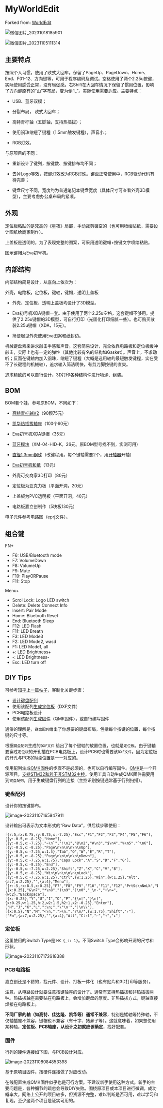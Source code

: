 # MyWorldEdit

Forked from: [WorldEdit](https://github.com/firestaradmin/WorldEdit-No.1)

![微信图片_20231018185901](https://renhao-picgo.oss-cn-beijing.aliyuncs.com/img/%E5%BE%AE%E4%BF%A1%E5%9B%BE%E7%89%87_20231018185901.jpg)

![微信图片_20231105111314](https://renhao-picgo.oss-cn-beijing.aliyuncs.com/img/%E5%BE%AE%E4%BF%A1%E5%9B%BE%E7%89%87_20231105111314.jpg)



## 主要特点

按照个人习惯，使用了欧式大回车。保留了PageUp、PageDown、Home、End、F01-12、方向键等，可用于程序编码及调试。空格使用了两个2.25u按键，实际使用感受正常，没有局促感。右Shift在大回车情况下保留了惯用位置，影响了方向键原有的“山”字布局，变为倒“L”。实际使用需要适应。主要特点：

- USB、蓝牙双模；

- 分裂布局， 欧式大回车；

- 高特青柠轴（五脚轴，支持热插拔）；
- 使用钢珠缩短了键程（1.5mm触发键程），声音小；
- RGB灯效。



与原项目的不同：

- 重新设计了键列，按键数、按键排布均不同；

- 去掉Logo等效，按键灯效改为RGB灯珠。键盘正常使用中，RGB驱动代码有待完善；

- 键盘尺寸不同，宽度约为普通笔记本键盘宽度（具体尺寸可查看外壳3D模型），主要考虑办公桌布局的紧凑。



## 外观

定位板粘贴的是梵高的《星夜》局部，手动裁剪镂空的（也可用喷绘贴纸，需要设计图纸给商家制作）。

上盖板是透明的。为了表现完整的图案，可采用透明键帽+按键文字喷绘粘贴。

图示键帽为Eva初号机。



## 内部结构

内部结构简易设计，从底向上依次为：

外壳，电路板，定位板，键轴，键帽，透明上盖板

- 外壳、定位板、透明上盖板均设计了3D模型。

- Eva初号机XDA键帽一套。由于使用了两个2.25u空格，这套键帽不够用。提供了2.25u键帽的3D模型，可自行打印（光固化打印细腻一些）。也可购买散装2.25u键帽（XDA，15元）。

- 简便起见外壳使用Eva图案和纸封边。

机械键盘素来讲求敲击手感和声音。这套简易设计，完全依靠电路板和定位板缓冲敲击，实际上也有一定的弹性（其他比较有名的结构如Gasket）。声音上，不求动听；反而在键轴内加入钢珠，缩短了键程（大概是选用轴的最短触发键程，实在受不了长键程的机械轴），追求输入简洁明快，有剪刀脚按键的直爽。

追求精致的可以自行设计，3D打印各种结构件进行喷涂、组装。



## BOM

BOM套个娃，参考原BOM，不同如下：

- [高特青柠轴V2](https://s.click.taobao.com/t?e=m%3D2%26s%3DtKbL0qJKsY9w4vFB6t2Z2ueEDrYVVa64MljcGUdc4HdyINtkUhsv0EpwMQ354XKXxDQCrTVvs%2FEAoBAxpN3xFamlyyBMVmQ%2FQufxCFD6ZMi%2Fn%2FfA0hR8NJX%2B3e65p7B2OlGkMkr%2BSUUYmUGuVZn0uZfu1A2Skb7jxnD65IzEOnk56ZoUzm0cdngJMd2yjs373q5%2F6sUdbJLLri7Q0rsE5YV1e%2BOXuWE0H1AyRj8QnwkDFe%2FGR9FTRTEhRCycNlqjuMCdfWAoD%2BK0zvIVVx%2BPc2%2F51BzEHetfxglKFrfPmkzcL7X5oHxdwYWn14YY6K%2BAxBZpAxWPbHmiZ%2BQMlGz6FQ%3D%3D&union_lens=lensId%3APUB%401699358586%40213c9ff5_0db5_18ba9aa382d_3929%4001%40eyJmbG9vcklkIjozMTA2OSwiic3BtQiiI6Il9wb3J0YWxfdjJfdG9vbF9saW5rc19wYWdlX2hvbWVfaW5kZXhfaHRtIn0ie)（90颗75元）

- [凯华热插拔轴座](https://s.click.taobao.com/t?e=m%3D2%26s%3DVk8sZT5%2BZO1w4vFB6t2Z2ueEDrYVVa64Dm1dJ6eadalyINtkUhsv0EpwMQ354XKXo%2FW86nfUJtsAoBAxpN3xFamlyyBMVmQ%2FQufxCFD6ZMi%2Fn%2FfA0hR8NJX%2B3e65p7B2OlGkMkr%2BSUUYmUGuVZn0ufJMpambML4pLx7eJFO5qG2i1jMNxDhLMiTdqMDI4bn8A7nVLENk%2FnaraB%2BCkFT8P0gllb4ZEmR1vN38f%2B49U%2F0MOjc7Pu4gBVy3kYQPs4AO2sdAMu1BMwZweiXfaVH60dSopZirJ9MMCKlMHmtY2cGXgIVLfVsnfMYOae24fhW0&union_lens=lensId%3APUB%401699358449%4021083c5d_0d0c_18ba9a81ef0_dac0%4001%40eyJmbG9vcklkIjozMTA2OSwiic3BtQiiI6Il9wb3J0YWxfdjJfdG9vbF9saW5rc19wYWdlX2hvbWVfaW5kZXhfaHRtIn0ie)（100个60元）

- [Eva初号机XDA键帽](https://s.click.taobao.com/t?e=m%3D2%26s%3DO0AZ%2F829W%2Bxw4vFB6t2Z2ueEDrYVVa64MljcGUdc4HdyINtkUhsv0EpwMQ354XKXcEJyGEErK9AAoBAxpN3xFamlyyBMVmQ%2FQufxCFD6ZMi%2Fn%2FfA0hR8NJX%2B3e65p7B2OlGkMkr%2BSUUYmUGuVZn0ucMxv7P1pOZZQRyZ3xxTD7o56ZoUzm0cdngJMd2yjs373q5%2F6sUdbJIni%2FY7YcxT1G9F%2BClWRHECpl7CuhlrT91LCmX8dXvScpUj7cF6D9mTFfylQ%2BnXIf60zvIVVx%2BPc2%2F51BzEHetfi%2FWF8r7hEhOJogtH5z6nv89kxRRHfUqm&union_lens=lensId%3APUB%401699358257%40212c3e9e_0bec_18ba9a53030_4970%4001%40eyJmbG9vcklkIjozMTA2OSwiic3BtQiiI6Il9wb3J0YWxfdjJfdG9vbF9saW5rc19wYWdlX2hvbWVfaW5kZXhfaHRtIn0ie)（35元）

- [蓝牙模块](https://item.taobao.com/item.htm?spm=a1z10.3-c.w4002-3762557689.9.30383217tBDbVX&id=543840346810)（XM-04-HID-K，26元。原BOM型号找不到，实测可用）

- [直径1.3mm钢珠](https://s.click.taobao.com/t?e=m%3D2%26s%3D7Tjfx2PDBxpw4vFB6t2Z2ueEDrYVVa64Dm1dJ6eadalyINtkUhsv0EpwMQ354XKXgG5lVWr5qRUAoBAxpN3xFamlyyBMVmQ%2FQufxCFD6ZMi%2Fn%2FfA0hR8NJX%2B3e65p7B2OlGkMkr%2BSUUYmUGuVZn0uRWdpTjDP0nFMxsmiJWlZg2i1jMNxDhLMiTdqMDI4bn8A7nVLENk%2FnbYut6huiFrHhApBEubL1JRVlWA9YI5kfVW0L2mcBABBZCM0myIIplwKkWCUYfLo4tP7qa1tU3ZgS3jKrSQZrKgDyRZ4oVs79L3Bg7plXZ%2B4nEqY%2Bakgpmw&union_lens=lensId%3APUB%401699358698%40210810d8_0c8d_18ba9abebc5_37f5%4001%40eyJmbG9vcklkIjozMTA2OSwiic3BtQiiI6Il9wb3J0YWxfdjJfdG9vbF9saW5rc19wYWdlX2hvbWVfaW5kZXhfaHRtIn0ie)（改键程用。每个键轴需要2个，用[开轴器](https://s.click.taobao.com/t?e=m%3D2%26s%3D3BTua2fgN1Rw4vFB6t2Z2ueEDrYVVa64Dm1dJ6eadalyINtkUhsv0PRttJ5EH4vUoTX%2Fx%2Fte0DAAoBAxpN3xFamlyyBMVmQ%2FQufxCFD6ZMi%2Fn%2FfA0hR8NJX%2B3e65p7B2OlGkMkr%2BSUUYmUGuVZn0ueCPB9huRwv0o6LuHrMhPf%2Bi1jMNxDhLMiTdqMDI4bn8A7nVLENk%2FnZIJ5g6j46J%2B3eICuW3691W563%2B%2BPZPOsODvAOv16ZYur9KbWt1q2UOgkQCz1rKCgePgysBSxHfUOXVLEPDWL24nDKUyP%2B9AgMg%2B8%2B8b%2FI8miGFCzYOOqAQ&union_lens=lensId%3APUB%401699359087%402104fe10_14ca_18ba9b1db01_2ade%4001%40eyJmbG9vcklkIjozMTA2OSwiic3BtQiiI6Il9wb3J0YWxfdjJfdG9vbF9saW5rc19wYWdlX2hvbWVfaW5kZXhfaHRtIn0ie)开轴）

- [Eva初号机和纸](https://s.click.taobao.com/t?e=m%3D2%26s%3DmjkU1ivbj%2BVw4vFB6t2Z2ueEDrYVVa64Dm1dJ6eadalyINtkUhsv0EpwMQ354XKXPf5UY36GIs0AoBAxpN3xFamlyyBMVmQ%2FQufxCFD6ZMi%2Fn%2FfA0hR8NJX%2B3e65p7B2OlGkMkr%2BSUUYmUGuVZn0uQp2yuyvSLtOrwbHWKPC7eKMHuv7RoNv0YzeH%2FA0sTcbwojQWcmklDbtXVI0%2BNyrMiwqY%2B6cfbQT5wlruhbtXYMb0mghwtArPhjvnO7eDZqjk0qlf6P%2BqUWRmfcD0XF1fkPzJbJmoAt0Jvikr0oaNUb87xVc5XokVcYl7w3%2FA2kb&union_lens=lensId%3APUB%401699358969%40213cc8ed_0d02_18ba9b00ef5_82e8%4001%40eyJmbG9vcklkIjozMTA2OSwiic3BtQiiI6Il9wb3J0YWxfdjJfdG9vbF9saW5rc19wYWdlX2hvbWVfaW5kZXhfaHRtIn0ie)（13元）

- 外壳可交商家3D打印（80元）

- 定位板为亚克力板（平面开洞，20元）

- 上盖板为PVC透明板（平面开洞，40元）

- 电路板嘉立创制作（5块板130元）

电子元件参考电路图（eprj文件）。



## 组合键

FN+

- F6: USB/Bluetooth mode
- F7: VolumeDown
- F8: VolumeUp
- F9: Mute
- F10: PlayORPause
- F11: Stop

Menu+

- ScrollLock: Logo LED switch
- Delete: Delete Connect Info
- Insert: Pair Mode
- Home: Bluetooth Reset
- End: Bluetooth Sleep
- F12: LED Flash
- F11: LED Breath
- F3: LED Mode3
- F2: LED Mode2, wasd
- F1: LED Mode1, all
- +: LED Brightness+
- -: LED Brightness-
- Esc: LED turn off



## DIY Tips

可参考[知乎上一篇帖子](https://zhuanlan.zhihu.com/p/116182565)，客制化关键步骤：

- [设计键盘配列](http://www.keyboard-layout-editor.com/)
- 使用该配列[生成定位板](http://builder.swillkb.com/)（DXF文件）
- PCB电路板设计
- 使用该配列[生成固件](https://kbfirmware.com/)（QMK固件），或自行编写固件

通俗的理解是，`键盘配列`给出了你想要的键盘布局，包括每个按键的位置，每个按键的尺寸等。

根据`键盘配列`生成的`DXF文件` 给出了每个键轴的放置位置，也就是`定位板`。由于键轴要穿过`定位板`的开孔插在PCB电路板上，设计PCB时也需要该`DXF文件`，因为定位板的开孔与PCB的`轴座`位置是一一对应的。

使用配列生成[QMK固件](https://qmk.fm/zh-cn/)的步骤不是必须的，也可以自行编写固件。[QMK](https://qmk.fm/zh-cn/)是一个开源项目，[支持STM32和若干非STM32主控](https://docs.qmk.fm/#/platformdev_selecting_arm_mcu)。使用工具自动生成QMK固件需要用到`键盘配列`，用于生成键盘行列的连接（主控识别按键通常基于行列扫描）。

### 键盘配列

设计你的按键排布。

![image-20231107165947911](https://renhao-picgo.oss-cn-beijing.aliyuncs.com/img/image-20231107165947911.png)

设计输出可表示为文本形式的“Raw Data”，供后续步骤使用：

```
[{r:5,rx:8.75,ry:0.75,x:-7.25},"Esc","F1","F2","F3","F4","F5","F6"],
[{y:-0.5,x:-8.25},"Home"],
[{y:-0.5,x:-7.25},"~\n`","!\n1","@\n2","#\n3","$\n4","%\n5","^\n6"],
[{y:-0.5,x:-8.25},"Page\n\n\n\n\n\nUp"],
[{y:-0.5,x:-7.25,w:1.5},"Tab","Q","W","E","R","T"],
[{y:-0.5,x:-8.25},"Page\n\n\n\n\n\nDown"],
[{y:-0.5,x:-7.25,w:1.75},"Caps Lock","A","S","D","F","G"],
[{y:-0.5,x:-8.25},"End"],
[{y:-0.5,x:-7.25,w:2.25},"Shift","Z","X","C","V","B"],
[{y:-0.5,x:-8.25},"Win\n\n\n\n\n\nLock"],
[{y:-0.5,x:-7.25,w:1.25},"Ctrl",{w:1.25},"Win",{w:1.25},"Alt",{a:7,w:2.25},"",{a:4},"Menu"],
[{r:-5,rx:8.5,x:0.25},"F7","F8","F9","F10","F11","F12","PrtSc\nNmLk","Delete\nInsert"],
[{x:0.25},"&\n7","*\n8","(\n9",")\n0","_\n-","+\n=",{w:2},"Backspace"],
[{x:-0.25},"Y","U","I","O","P","{\n[","}\n]",{x:0.25,w:1.25,h:2,w2:1.5,h2:1,x2:-0.25},"Enter"],
["H","J","K","L",":\n;","\"\n'","|\n\\"],
[{x:0.5},"N","M","<\n,",">\n.","?\n/",{w:1.75},"Shift","↑"],
["Fn",{a:7,w:2.25},"",{a:4},"Alt","Ctrl","←","→","↓"]
```



### 定位板

这里使用的Switch Type是 `MX {_t: 1}`。不同Switch Type会影响开洞的尺寸和形状。

![image-20231107172618388](https://renhao-picgo.oss-cn-beijing.aliyuncs.com/img/image-20231107172618388.png)



### PCB电路板

嘉立创还是不错的，找元件、设计、打板一体化（也有贴片和3D打印等服务）。

注意，从电路设计就要注意按键轴座的设计了。通常有支持热插拔和非热插拔两种。热插拔轴座需要贴在电路板上，会增加键盘的厚度。非热插拔方式，键轴直接焊接在电路板上。

**不同厂家的轴（如高特、佳达隆、凯华等）通常不兼容**，特别是矮轴等特殊轴，不仅轴插座不兼容，键帽也不兼容（有十字、猪鼻子等）。这就意味着，如果想使用某种轴，**定位板、PCB轴座，从设计之初就应该确定**，找好配套。



### 固件

行列的硬件连接如下图，与PCB设计对应。

![image-20231108084853398](https://renhao-picgo.oss-cn-beijing.aliyuncs.com/img/image-20231108084853398.png)

基于原项目固件，按硬件连接做了对应改动。

在线配置生成QMK固件似乎也是可行方案。不建议新手使用这种方式。新手的主要问题是，各种细节的疏忽会导致DIY失败。围绕原项目或本项目进行微调，成功概率大。网络上公开的项目较多，但资源不完整，难以判断是否可用，难以学习和复现。至少这两个项目是证实可用的。
